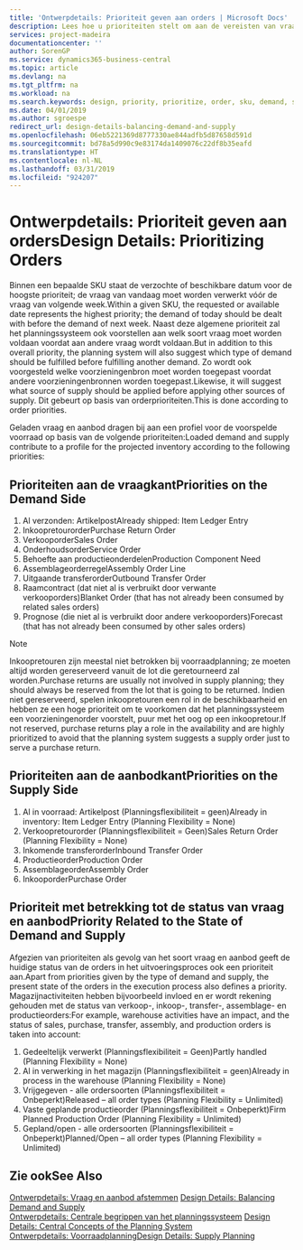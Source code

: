 ```yaml
---
title: 'Ontwerpdetails: Prioriteit geven aan orders | Microsoft Docs'
description: Lees hoe u prioriteiten stelt om aan de vereisten van vraag en aanbod te voldoen.
services: project-madeira
documentationcenter: ''
author: SorenGP
ms.service: dynamics365-business-central
ms.topic: article
ms.devlang: na
ms.tgt_pltfrm: na
ms.workload: na
ms.search.keywords: design, priority, prioritize, order, sku, demand, supply
ms.date: 04/01/2019
ms.author: sgroespe
redirect_url: design-details-balancing-demand-and-supply
ms.openlocfilehash: 06eb5221369d8777330ae844adfb5d87658d591d
ms.sourcegitcommit: bd78a5d990c9e83174da1409076c22df8b35eafd
ms.translationtype: HT
ms.contentlocale: nl-NL
ms.lasthandoff: 03/31/2019
ms.locfileid: "924207"
---
```

# <a name="design-details-prioritizing-orders"></a><span data-ttu-id="f9880-103">Ontwerpdetails: Prioriteit geven aan orders</span><span class="sxs-lookup"><span data-stu-id="f9880-103">Design Details: Prioritizing Orders</span></span>
<span data-ttu-id="f9880-104">Binnen een bepaalde SKU staat de verzochte of beschikbare datum voor de hoogste prioriteit; de vraag van vandaag moet worden verwerkt vóór de vraag van volgende week.</span><span class="sxs-lookup"><span data-stu-id="f9880-104">Within a given SKU, the requested or available date represents the highest priority; the demand of today should be dealt with before the demand of next week.</span></span> <span data-ttu-id="f9880-105">Naast deze algemene prioriteit zal het planningssysteem ook voorstellen aan welk soort vraag moet worden voldaan voordat aan andere vraag wordt voldaan.</span><span class="sxs-lookup"><span data-stu-id="f9880-105">But in addition to this overall priority, the planning system will also suggest which type of demand should be fulfilled before fulfilling another demand.</span></span> <span data-ttu-id="f9880-106">Zo wordt ook voorgesteld welke voorzieningenbron moet worden toegepast voordat andere voorzieningenbronnen worden toegepast.</span><span class="sxs-lookup"><span data-stu-id="f9880-106">Likewise, it will suggest what source of supply should be applied before applying other sources of supply.</span></span> <span data-ttu-id="f9880-107">Dit gebeurt op basis van orderprioriteiten.</span><span class="sxs-lookup"><span data-stu-id="f9880-107">This is done according to order priorities.</span></span>  

<span data-ttu-id="f9880-108">Geladen vraag en aanbod dragen bij aan een profiel voor de voorspelde voorraad op basis van de volgende prioriteiten:</span><span class="sxs-lookup"><span data-stu-id="f9880-108">Loaded demand and supply contribute to a profile for the projected inventory according to the following priorities:</span></span>  

## <a name="priorities-on-the-demand-side"></a><span data-ttu-id="f9880-109">Prioriteiten aan de vraagkant</span><span class="sxs-lookup"><span data-stu-id="f9880-109">Priorities on the Demand Side</span></span>  
1. <span data-ttu-id="f9880-110">Al verzonden: Artikelpost</span><span class="sxs-lookup"><span data-stu-id="f9880-110">Already shipped: Item Ledger Entry</span></span>  
2. <span data-ttu-id="f9880-111">Inkoopretourorder</span><span class="sxs-lookup"><span data-stu-id="f9880-111">Purchase Return Order</span></span>  
3. <span data-ttu-id="f9880-112">Verkooporder</span><span class="sxs-lookup"><span data-stu-id="f9880-112">Sales Order</span></span>  
4. <span data-ttu-id="f9880-113">Onderhoudsorder</span><span class="sxs-lookup"><span data-stu-id="f9880-113">Service Order</span></span>  
5. <span data-ttu-id="f9880-114">Behoefte aan productieonderdelen</span><span class="sxs-lookup"><span data-stu-id="f9880-114">Production Component Need</span></span>  
6. <span data-ttu-id="f9880-115">Assemblageorderregel</span><span class="sxs-lookup"><span data-stu-id="f9880-115">Assembly Order Line</span></span>  
7. <span data-ttu-id="f9880-116">Uitgaande transferorder</span><span class="sxs-lookup"><span data-stu-id="f9880-116">Outbound Transfer Order</span></span>  
8. <span data-ttu-id="f9880-117">Raamcontract (dat niet al is verbruikt door verwante verkooporders)</span><span class="sxs-lookup"><span data-stu-id="f9880-117">Blanket Order (that has not already been consumed by related sales orders)</span></span>  
9. <span data-ttu-id="f9880-118">Prognose (die niet al is verbruikt door andere verkooporders)</span><span class="sxs-lookup"><span data-stu-id="f9880-118">Forecast (that has not already been consumed by other sales orders)</span></span>  

> [!NOTE]  
>  <span data-ttu-id="f9880-119">Inkoopretouren zijn meestal niet betrokken bij voorraadplanning; ze moeten altijd worden gereserveerd vanuit de lot die geretourneerd zal worden.</span><span class="sxs-lookup"><span data-stu-id="f9880-119">Purchase returns are usually not involved in supply planning; they should always be reserved from the lot that is going to be returned.</span></span> <span data-ttu-id="f9880-120">Indien niet gereserveerd, spelen inkoopretouren een rol in de beschikbaarheid en hebben ze een hoge prioriteit om te voorkomen dat het planningssysteem een voorzieningenorder voorstelt, puur met het oog op een inkoopretour.</span><span class="sxs-lookup"><span data-stu-id="f9880-120">If not reserved, purchase returns play a role in the availability and are highly prioritized to avoid that the planning system suggests a supply order just to serve a purchase return.</span></span>  

## <a name="priorities-on-the-supply-side"></a><span data-ttu-id="f9880-121">Prioriteiten aan de aanbodkant</span><span class="sxs-lookup"><span data-stu-id="f9880-121">Priorities on the Supply Side</span></span>  
1. <span data-ttu-id="f9880-122">Al in voorraad: Artikelpost (Planningsflexibiliteit = geen)</span><span class="sxs-lookup"><span data-stu-id="f9880-122">Already in inventory: Item Ledger Entry (Planning Flexibility = None)</span></span>  
2. <span data-ttu-id="f9880-123">Verkoopretourorder (Planningsflexibiliteit = Geen)</span><span class="sxs-lookup"><span data-stu-id="f9880-123">Sales Return Order (Planning Flexibility = None)</span></span>  
3. <span data-ttu-id="f9880-124">Inkomende transferorder</span><span class="sxs-lookup"><span data-stu-id="f9880-124">Inbound Transfer Order</span></span>  
4. <span data-ttu-id="f9880-125">Productieorder</span><span class="sxs-lookup"><span data-stu-id="f9880-125">Production Order</span></span>  
5. <span data-ttu-id="f9880-126">Assemblageorder</span><span class="sxs-lookup"><span data-stu-id="f9880-126">Assembly Order</span></span>  
6. <span data-ttu-id="f9880-127">Inkooporder</span><span class="sxs-lookup"><span data-stu-id="f9880-127">Purchase Order</span></span>  

## <a name="priority-related-to-the-state-of-demand-and-supply"></a><span data-ttu-id="f9880-128">Prioriteit met betrekking tot de status van vraag en aanbod</span><span class="sxs-lookup"><span data-stu-id="f9880-128">Priority Related to the State of Demand and Supply</span></span>  
<span data-ttu-id="f9880-129">Afgezien van prioriteiten als gevolg van het soort vraag en aanbod geeft de huidige status van de orders in het uitvoeringsproces ook een prioriteit aan.</span><span class="sxs-lookup"><span data-stu-id="f9880-129">Apart from priorities given by the type of demand and supply, the present state of the orders in the execution process also defines a priority.</span></span> <span data-ttu-id="f9880-130">Magazijnactiviteiten hebben bijvoorbeeld invloed en er wordt rekening gehouden met de status van verkoop-, inkoop-, transfer-, assemblage- en productieorders:</span><span class="sxs-lookup"><span data-stu-id="f9880-130">For example, warehouse activities have an impact, and the status of sales, purchase, transfer, assembly, and production orders is taken into account:</span></span>  

1. <span data-ttu-id="f9880-131">Gedeeltelijk verwerkt (Planningsflexibiliteit = Geen)</span><span class="sxs-lookup"><span data-stu-id="f9880-131">Partly handled (Planning Flexibility = None)</span></span>  
2. <span data-ttu-id="f9880-132">Al in verwerking in het magazijn (Planningsflexibiliteit = geen)</span><span class="sxs-lookup"><span data-stu-id="f9880-132">Already in process in the warehouse (Planning Flexibility = None)</span></span>  
3. <span data-ttu-id="f9880-133">Vrijgegeven - alle ordersoorten (Planningsflexibiliteit = Onbeperkt)</span><span class="sxs-lookup"><span data-stu-id="f9880-133">Released – all order types (Planning Flexibility = Unlimited)</span></span>  
4. <span data-ttu-id="f9880-134">Vaste geplande productieorder (Planningsflexibiliteit = Onbeperkt)</span><span class="sxs-lookup"><span data-stu-id="f9880-134">Firm Planned Production Order (Planning Flexibility = Unlimited)</span></span>  
5. <span data-ttu-id="f9880-135">Gepland/open - alle ordersoorten (Planningsflexibiliteit = Onbeperkt)</span><span class="sxs-lookup"><span data-stu-id="f9880-135">Planned/Open – all order types (Planning Flexibility = Unlimited)</span></span>  

## <a name="see-also"></a><span data-ttu-id="f9880-136">Zie ook</span><span class="sxs-lookup"><span data-stu-id="f9880-136">See Also</span></span>  
<span data-ttu-id="f9880-137">[Ontwerpdetails: Vraag en aanbod afstemmen](design-details-balancing-demand-and-supply.md) </span><span class="sxs-lookup"><span data-stu-id="f9880-137">[Design Details: Balancing Demand and Supply](design-details-balancing-demand-and-supply.md) </span></span>  
<span data-ttu-id="f9880-138">[Ontwerpdetails: Centrale begrippen van het planningssysteem](design-details-central-concepts-of-the-planning-system.md) </span><span class="sxs-lookup"><span data-stu-id="f9880-138">[Design Details: Central Concepts of the Planning System](design-details-central-concepts-of-the-planning-system.md) </span></span>  
[<span data-ttu-id="f9880-139">Ontwerpdetails: Voorraadplanning</span><span class="sxs-lookup"><span data-stu-id="f9880-139">Design Details: Supply Planning</span></span>](design-details-supply-planning.md)
